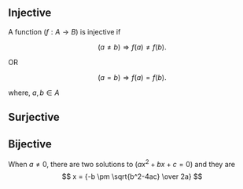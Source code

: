 ## Injective

A function $( f: A \to B )$ is injective if

$$
(a \neq b) \Rightarrow f(a) \neq f(b).
$$

OR

$$
(a = b) \Rightarrow f(a) = f(b).
$$

where, $a, b \in A$

## Surjective

## Bijective
When $a \ne 0$, there are two solutions to $(ax^2 + bx + c = 0)$ and they are
$$ x = {-b \pm \sqrt{b^2-4ac} \over 2a} $$
